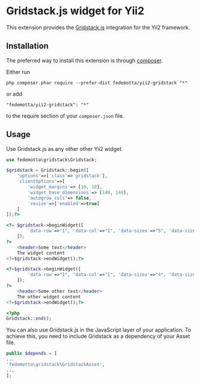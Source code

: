 Gridstack.js widget for Yii2
===========================
This extension provides the [Gridstack.js](https://github.com/ducksboard/gridstack.js) integration for the Yii2 framework.

Installation
------------

The preferred way to install this extension is through [composer](http://getcomposer.org/download/).

Either run

```
php composer.phar require --prefer-dist fedemotta/yii2-gridstack "*"
```

or add

```
"fedemotta/yii2-gridstack": "*"
```

to the require section of your `composer.json` file.

Usage
-----
Use Gridstack.js as any other other Yii2 widget.

```php
use fedemotta\gridstack\Gridstack;
```

```php
$gridstack = Gridstack::begin([
    'options'=>['class'=>'gridstack'],
    'clientOptions'=>[
        'widget_margins'=> [10, 10],
        'widget_base_dimensions'=> [140, 140],
        'autogrow_cols'=> false,
        'resize'=>['enabled'=>true]
    ]
]);?>

<?= $gridstack->beginWidget([
        'data-row'=>"1", 'data-col'=>"1", 'data-sizex'=>"5", 'data-sizey'=>"2",
    ]);
?>
    <header>Some text</header>
    The widget content
<?=$gridstack->endWidget();?>

<?=$gridstack->beginWidget([
        'data-row'=>"1", 'data-col'=>"1", 'data-sizex'=>"4", 'data-sizey'=>"1",
    ]);
?>
    <header>Some other text</header>
    The other widget content
<?=$gridstack->endWidget();?>

<?php 
Gridstack::end();
```

You can also use Gridstack.js in the JavaScript layer of your application. To achieve this, you need to include Gridstack as a dependency of your Asset file.

```php
public $depends = [
...
'fedemotta\gridstack\GridstackAsset',
...
];
```
